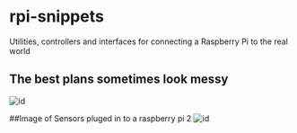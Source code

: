 # rpi-snippets
Utilities, controllers and interfaces for connecting a Raspberry Pi to the real world
## The best plans sometimes look messy
![id](http://gallery.anotherpower.com/main.php/d/32045-2/SDC10561.JPG "A realy Messy Desktop.")

##Image of Sensors pluged in to a raspberry pi 2
![id](http://gallery.anotherpower.com/main.php/d/30239-2/SDC10530.JPG "some plugin sensors")
